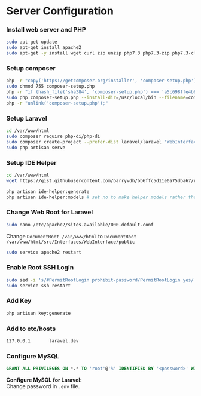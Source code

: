 # Server Configuration
### Install web server and PHP

```bash
sudo apt-get update
sudo apt-get install apache2
sudo apt-get -y install wget curl zip unzip php7.3 php7.3-zip php7.3-cli php7.3-common php7.3-opcache php7.3-curl php7.3-mbstring php7.3-mysql php7.3-zip php7.3-xml
```

### Setup composer

```bash
php -r "copy('https://getcomposer.org/installer', 'composer-setup.php');"
sudo chmod 755 composer-setup.php
php -r "if (hash_file('sha384', 'composer-setup.php') === 'a5c698ffe4b8e849a443b120cd5ba38043260d5c4023dbf93e1558871f1f07f58274fc6f4c93bcfd858c6bd0775cd8d1') { echo 'Installer verified'; } else { echo 'Installer corrupt'; unlink('composer-setup.php'); } echo PHP_EOL;"
sudo php composer-setup.php --install-dir=/usr/local/bin --filename=composer
php -r "unlink('composer-setup.php');"
```

### Setup Laravel

```bash
cd /var/www/html
sudo composer require php-di/php-di
sudo composer create-project --prefer-dist laravel/laravel 'WebInterface'
sudo php artisan serve
```

### Setup IDE Helper
```bash
cd /var/www/html
wget https://gist.githubusercontent.com/barryvdh/bb6ffc5d11e0a75dba67/raw/a852a2ad3c478b503d0f5d2b97fae87195683ad3/.phpstorm.meta.php

php artisan ide-helper:generate
php artisan ide-helper:models # set no to make helper models rather than editing
```

### Change Web Root for Laravel

```bash
sudo nano /etc/apache2/sites-available/000-default.conf
```
Change `DocumentRoot /var/www/html` to `DocumentRoot /var/www/html/src/Interfaces/WebInterface/public`
```bash
sudo service apache2 restart
```

### Enable Root SSH Login

```bash
sudo sed -i 's/#PermitRootLogin prohibit-password/PermitRootLogin yes/' /etc/ssh/sshd_config
sudo service ssh restart
```

### Add Key

```bash
php artisan key:generate
```

### Add to etc/hosts

```bash
127.0.0.1       laravel.dev
```

### Configure MySQL
```sql
GRANT ALL PRIVILEGES ON *.* TO 'root'@'%' IDENTIFIED BY '<password>' WITH GRANT OPTION;
```

**Configure MySQL for Laravel:**  
Change password in `.env` file.
